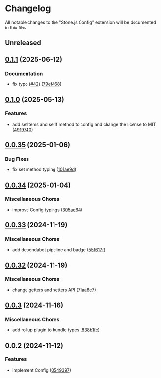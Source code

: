 # Changelog

All notable changes to the "Stone.js Config" extension will be documented in this file.

## Unreleased


## [0.1.1](https://github.com/stone-foundation/stone-js-config/compare/v0.1.0...v0.1.1) (2025-06-12)


### Documentation

* fix typo ([#42](https://github.com/stone-foundation/stone-js-config/issues/42)) ([79ef468](https://github.com/stone-foundation/stone-js-config/commit/79ef4684e4e040ae06f519e0c0bfafd0c27c42e0))

## [0.1.0](https://github.com/stone-foundation/stone-js-config/compare/v0.0.35...v0.1.0) (2025-05-13)


### Features

* add setItems and setIf method to config and change the license to MIT ([4919740](https://github.com/stone-foundation/stone-js-config/commit/49197405b50a84a2323adc14016501cd90bfa402))

## [0.0.35](https://github.com/stone-foundation/stone-js-config/compare/v0.0.34...v0.0.35) (2025-01-06)


### Bug Fixes

* fix set method typing ([101ae9d](https://github.com/stone-foundation/stone-js-config/commit/101ae9d1f7f77917a43192098f91926284ad4a61))

## [0.0.34](https://github.com/stone-foundation/stone-js-config/compare/v0.0.33...v0.0.34) (2025-01-04)


### Miscellaneous Chores

* improve Config typings ([305ae64](https://github.com/stone-foundation/stone-js-config/commit/305ae64900ea613c92989a4d2c1c90d8544a4005))

## [0.0.33](https://github.com/stone-foundation/stone-js-config/compare/v0.0.32...v0.0.33) (2024-11-19)


### Miscellaneous Chores

* add dependabot pipeline and badge ([55f617f](https://github.com/stone-foundation/stone-js-config/commit/55f617fec15fbe1dbdd2cff0ce787d8253fd9324))

## [0.0.32](https://github.com/stone-foundation/stone-js-config/compare/v0.0.3...v0.0.32) (2024-11-19)


### Miscellaneous Chores

* change getters and setters API ([71aa8e7](https://github.com/stone-foundation/stone-js-config/commit/71aa8e7df3c3aad305e3c44d63b80a9db38e4e18))

## [0.0.3](https://github.com/stone-foundation/stone-js-config/compare/v0.0.2...v0.0.3) (2024-11-16)


### Miscellaneous Chores

* add rollup plugin to bundle types ([838b1fc](https://github.com/stone-foundation/stone-js-config/commit/838b1fc140872b9303c7766d699c55ec086b416d))

## 0.0.2 (2024-11-12)


### Features

* implement Config ([0549397](https://github.com/stone-foundation/stone-js-config/commit/0549397fcff39e3f657b63aceca5b2a4b34ccd89))
